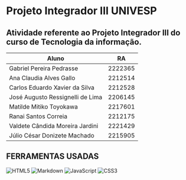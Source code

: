 # Projeto Integrador III  UNIVESP 
## Atividade referente ao Projeto Integrador III do curso de Tecnologia da informação.

| Aluno                         | RA      |
|-------------------------      | ------- |
|Gabriel Pereira Pedrasse       |  2222365|
|Ana Claudia Alves Gallo        |  2212514|
|Carlos Eduardo Xavier da Silva |  2212528|
|José Augusto Ressignelli de Lima |  2206145|
|Matilde Mitiko Toyokawa        |  2217601|
|Ranai Santos Correia           |  2212175|
|Valdete Cândida Moreira Jardini |  2221429|
|Júlio César Donizete Machado | 2215905|


## FERRAMENTAS USADAS
![HTML5](https://img.shields.io/badge/HTML5-E34F26?style=for-the-badge&logo=html5&logoColor=white)
![Markdown](https://img.shields.io/badge/Markdown-000?style=for-the-badge&logo=markdown)
![JavaScript](https://img.shields.io/badge/JavaScript-F7DF1E?style=for-the-badge&logo=javascript&logoColor=black)
![CSS3](https://img.shields.io/badge/CSS3-1572B6?style=for-the-badge&logo=css3&logoColor=white)
